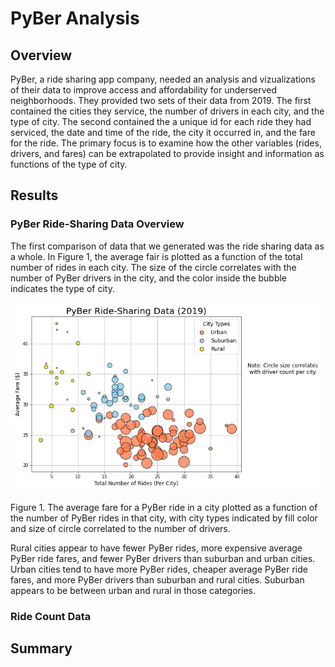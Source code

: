 # PyBer Analysis
## Overview
PyBer, a ride sharing app company, needed an analysis and vizualizations of their data to improve access and affordability for underserved neighborhoods. They provided two sets of  their data from 2019. The first contained the cities they service, the number of drivers in each city, and the type of city. The second contained the a unique id for each ride they had serviced, the date and time of the ride, the city it occurred in, and the fare for the ride. The primary focus is to examine how the other variables (rides, drivers, and fares) can be extrapolated to provide insight and information as functions of the type of city.

## Results
### PyBer Ride-Sharing Data Overview
The first comparison of data that we generated was the ride sharing data as a whole. In Figure 1, the average fair is plotted as a function of the total number of rides in each city. The size of the circle correlates with the number of PyBer drivers in the city, and the color inside the bubble indicates the type of city.

![Fig1.png](/Analysis/Fig1.png)

Figure 1. The average fare for a PyBer ride in a city plotted as a function of the number of PyBer rides in that city, with city types indicated by fill color and size of circle correlated to the number of drivers.

Rural cities appear to have fewer PyBer rides, more expensive average PyBer ride fares, and fewer PyBer drivers than suburban and urban cities. Urban cities tend to have more PyBer rides, cheaper average PyBer ride fares, and more PyBer drivers than suburban and rural cities. Suburban appears to be between urban and rural in those categories.

### Ride Count Data 

## Summary

